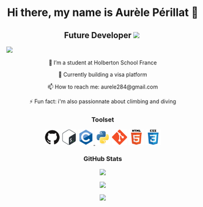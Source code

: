 <div align="center">

# Hi there, my name is Aurèle Périllat 👋

## Future Developer <img src="https://github.com/Anmol-Baranwal/Cool-GIFs-For-GitHub/assets/74038190/42077049-1939-493e-9a19-47ca5db36643" width="75">&nbsp;

</div>

![](https://komarev.com/ghpvc/?username=daalagelerua&abbreviated=true&style=flat&color=yellow)



<p align="center"> 🔭 I’m a student at Holberton School France </p>
<p align="center"> 🌱 Currently building a visa platform </p>
<p align="center"> 📫 How to reach me: aurele284@gmail.com </p>
<p align="center"> ⚡ Fun fact: i'm also passionnate about climbing and diving </p>


<div align="center">
    
### Toolset

<a href=""><img src="https://github.com/devicons/devicon/blob/v2.13.0/icons/github/github-original.svg" width="40" height="40"/></a>
<a href=""><img src="https://github.com/devicons/devicon/blob/v2.13.0/icons/bash/bash-original.svg" width="40" height="40"/></a>
<a href=""><img src="https://github.com/devicons/devicon/blob/v2.13.0/icons/c/c-original.svg" width="40" height="40"/> </a>
<a href=""><img src="https://github.com/devicons/devicon/blob/v2.13.0/icons/python/python-original.svg" width="40" height="40"/></a>
<a href=""><img src="https://github.com/devicons/devicon/blob/v2.13.0/icons/git/git-original.svg" width="40" height="40"/></a>
<a href=""><img src="https://github.com/devicons/devicon/blob/v2.13.0/icons/html5/html5-original-wordmark.svg" width="40" height="40"/></a>
<a href=""><img src="https://github.com/devicons/devicon/blob/v2.13.0/icons/css3/css3-original-wordmark.svg" width="40" height="40"/> </a>


### GitHub Stats
<p align="center"> <img src="https://github-profile-trophy.vercel.app/?username=daalagelerua&row=3&column=4&no-bg=true"/> </p>
        
<p align="center"> <img src="https://github-readme-stats.vercel.app/api/top-langs/?username=daalagelerua&include_all_commits=true&count_private=false&include_forks=true"  /> </p>

<p align="center"> <img src="https://github-readme-stats.vercel.app/api?username=daalagelerua&count_private=true&show_icons=true&theme=merko"/> </p>


</div>
